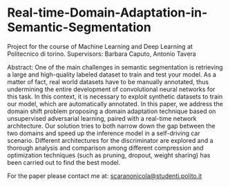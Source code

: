# Real-time-Domain-Adaptation-in-Semantic-Segmentation
Project for the course of Machine Learning and Deep Learning at Politecnico di torino. Supervisors: Barbara Caputo, Antonio Tavera

Abstract:
One of the main challenges in semantic segmentation
is retrieving a large and high-quality labeled dataset to train
and test your model. As a matter of fact, real world datasets
have to be manually annotated, thus undermining the entire
development of convolutional neural networks for this task.
In this context, it is necessary to exploit synthetic datasets to
train our model, which are automatically annotated. In this
paper, we address the domain shift problem proposing a domain
adaptation technique based on unsupervised adversarial learning,
paired with a real-time network architecture. Our solution tries
to both narrow down the gap between the two domains and
speed up the inference model in a self-driving car scenario.
Different architectures for the discriminator are explored and a
thorough analysis and comparison among different compression
and optimization techniques (such as pruning, dropout, weight
sharing) has been carried out to find the best model.

For the paper please contact me at: scaranonicola@studenti.polito.it
